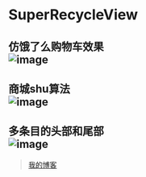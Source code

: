# SuperRecycleView

仿饿了么购物车效果<br>
![image](https://github.com/GongWnbo/SuperRecycleView/blob/master/app/src/raw/master/images-folder/shoppingcart.gif)
---
商城shu算法<br>
![image](https://github.com/GongWnbo/SuperRecycleView/blob/master/app/src/raw/master/images-folder/sku.gif)
---
多条目的头部和尾部<br>
![image](https://github.com/GongWnbo/SuperRecycleView/blob/master/app/src/raw/master/images-folder/headerandfooter.gif)
---



>[我的博客](https://www.jianshu.com/u/75ef69ab285c "悬停显示")